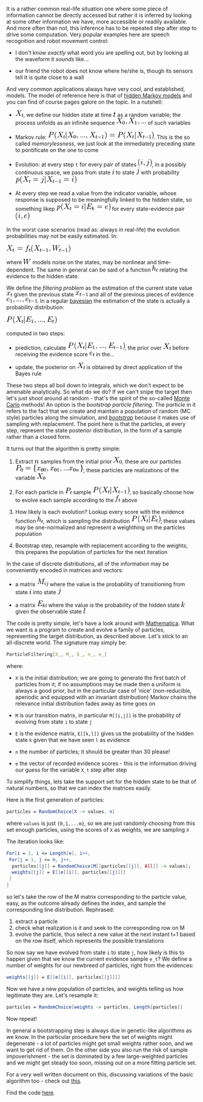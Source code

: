 It is a rather common real-life situation one where some piece of information cannot be directly accessed but rather it is inferred by looking at some other information we have, more accessible or
 readily available. And more often than not, this inference has to be repeated step after step to drive some computation. Very popular examples here are speech recognition and robot movement control:

* I don't know *exactly* what word you are spelling out, but by looking at the waveform it *sounds* like...

* our friend the robot does not know where he/she is, though its sensors tell it is quite close to a wall

 And very common applications always have very cool, and established, models. The model of reference here is that of [hidden Markov models](https://en.wikipedia.org/wiki/Hidden_Markov_model) and you
 can find of course pages galore on the topic. In a nutshell:

* ![](../assets/imgs/1.png?raw=true), we define our hidden state at time ![](../assets/imgs/t.png?raw=true) as a random variable; the process unfolds as an infinite sequence ![](../assets/imgs/2.png?raw=true) of such variables 
 
* Markov rule: ![](../assets/imgs/3.png?raw=true). This is the so called *memorylessness*, we just look at the immediately preceding state to pontificate on the one to come

* Evolution: at every step `t` for every pair of states ![](../assets/imgs/ij.png?raw=true), in a possibly continuous space, we pass from state ![](../assets/imgs/i.png?raw=true) to state ![](../assets/imgs/j.png?raw=true) with probability ![](../assets/imgs/4.png?raw=true)

* At every step we read a value from the indicator variable, whose response is supposed to be meaningfully linked to the hidden state, so something likep ![](../assets/imgs/5.png?raw=true) for every state-evidence pair ![](../assets/imgs/ie.png?raw=true) 

In the worst case scenarios (read as: always in real-life) the evolution probabilities may not be easily estimated. In:

![](../assets/imgs/6.png?raw=true)

where ![](../assets/imgs/7.png?raw=true) models noise on the states, may be nonlinear and time-dependent. The same in general can be said of a function ![](../assets/imgs/8.png?raw=true) relating the evidence to the hidden state.

We define the *filtering problem* as the estimation of the current state value ![](../assets/imgs/xt.png?raw=true) given the previous state ![](../assets/imgs/xtmin.png?raw=true) and all of the previous pieces of evidence ![](../assets/imgs/es.png?raw=true). In a regular
[bayesian](https://en.wikipedia.org/wiki/Bayes_theorem) the estimation of the state is actually a probability distribution:

![](../assets/imgs/superbeis.png?raw=true)

computed in two steps:

* prediction, calculate ![](../assets/imgs/superbeis2.png?raw=true), the prior over ![](../assets/imgs/1.png?raw=true) before receiving the evidence score ![](../assets/imgs/et.png?raw=true) in the...

* update, the posterior on ![](../assets/imgs/1.png?raw=true) is obtained by direct application of the Bayes rule

These two steps all boil down to integrals, which we don't expect to be amenable analytically. So what do we do? If we can't snipe the target then let's just shoot around at random - that's the
spirit of the so-called [Monte Carlo](https://en.wikipedia.org/wiki/Monte_Carlo_method) methods! An option is the *bootstrap particle filtering*. The *particle* in it refers to the fact that we
create and maintain a population of random (MC style) particles along the simulation, and [*bootstrap*](https://en.wikipedia.org/wiki/Bootstrapping_(statistics)) because it makes use of sampling
with replacement. The point here is that the particles, at every step, represent the state posterior distribution, in the form of a sample rather than a closed form.

It turns out that the algorithm is pretty simple:

1. Extract ![](../assets/imgs/n.png?raw=true) samples from the initial prior ![](../assets/imgs/X0.png?raw=true), these are our particles ![](../assets/imgs/parts.png?raw=true); these particles are realizations of the variable ![](../assets/imgs/X0.png?raw=true)

2. For each particle in ![](../assets/imgs/pt.png?raw=true) sample ![](../assets/imgs/tobesampled.png?raw=true), so basically choose how to evolve each sample according to the ![](../assets/imgs/ft.png?raw=true) above

3. How likely is each evolution? Lookup every score with the evidence function ![](../assets/imgs/8.png?raw=true), which is sampling the distribution ![](../assets/imgs/distro.png?raw=true); these values may be one-normalized and represent a weighthing on
the particles population

4. Bootstrap step, resample with replacement according to the weights; this prepares the population of particles for the next iteration

In the case of discrete distributions, all of the information may be conveniently encoded in matrices and vectors:

* a matrix ![](../assets/imgs/mij.png?raw=true) where the value is the probability of transitioning from state ![](../assets/imgs/i.png?raw=true) into state ![](../assets/imgs/j.png?raw=true)

* a matrix ![](../assets/imgs/ekl.png?raw=true) where the value is the probability of the hidden state ![](../assets/imgs/k.png?raw=true) given the observable state ![](../assets/imgs/l.png?raw=true)

The code is pretty simple, let's have a look around with [Mathematica](https://www.wolfram.com/mathematica). What we want is a program to create and evolve a family of particles, representing the
target distribution, as described above. Let's stick to an all-discrete world. The signature may simply be:

```mathematica
ParticleFiltering[X_, M_, E_, n_, e_]
```

where:

* `X` is the initial distribution; we are going to generate the first batch of particles from it; if no assumptions may be made then a uniform is always a good prior, but in the particular case of
'nice' (non-reducible, aperiodic and equipped with an invariant distribution) Markov chains the relevance initial distribution fades away as time goes on 

* `M` is our transition matrix, in particular `M[[i,j]]` is the probability of evolving from state `i` to state `j`

* `E` is the evidence matrix, `E[[k,l]]` gives us the probability of the hidden state `k` given that we have seen `l` as evidence

* `n` the number of particles; it should be greater than 30 please!

* `e` the vector of recorded evidence scores - this is the information driving our guess for the variable `X_t` step after step

To simplify things, lets take the support set for the hidden state to be that of natural numbers, so that we can index the matrices easily.

Here is the first generation of particles:

```mathematica
particles = RandomChoice[X -> values, n]
```

where `values` is just `{0,1,...m}`, so we are just randomly choosing from this set enough particles, using the scores of `X` as weights, we are sampling `X`

The iteration looks like:

```mathematica
For[i = 1, i <= Length[e], i++,
 For[j = 1, j <= n, j++,
  particles[[j]] = RandomChoice[M[[particles[[j]], All]] -> values];
  weights[[j]] = E[[e[[i]], particles[[j]]]]
 ]
]
```

so let's take the row of the M matrix corresponding to the particle value, easy, as the outcome already defines the index, and sample the corresponding line distribution. Rephrased:

1. extract a particle
2. check what realization is it and seek to the corresponding row on M
3. evolve the particle, thus select a new value at the next instant t+1 based on the row itself, which represents the possible translations

So now say we have evolved from state `i` to state `j`, how likely is this to happen given that we know the current evidence sample `e_t`? We define a number of weights for our newbreed of particles,
right from the evidences:

```mathematica
weights[[j]] = E[[e[[i]], particles[[j]]]]
```

Now we have a new population of particles, and weights telling us how legitimate they are. Let's resample it:

```mathematica
particles = RandomChoice[weights -> particles, Length[particles]]
```

Now repeat!

In general a bootstrapping step is always due in genetic-like algorithms as we know. In the particular procedure here the set of weights might degenerate - a lot of particles might get small weights
rather soon, and we want to get rid of them. On the other side you also run the risk of sample impoverishment - the set is dominated by a few large-weighted particles and we might get steady too soon, missing out on a more fitting particle set.

For a very well written document on this, discussing variations of the basic algorithm too - check out [this](http://www.cns.nyu.edu/~eorhan/notes/particle-filtering.pdf).

Find the code [here](https://github.com/rvvincelli/pdm/blob/master/ParticleFiltering.nb).
